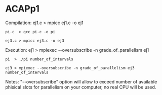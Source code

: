 # ACAPp1

Compilation:
	ej1.c > mpicc ej1.c -o ej1
	
	pi.c  > gcc pi.c -o pi
	
	ej3.c > mpicc ej3.c -o ej3

Execution:
	ej1 > mpiexec --oversubscribe -n grade_of_parallelism ej1
	
	pi  > ./pi number_of_intervals
	
	ej3 > mpiexec --oversubscribe -n grade_of_parallelism ej3 number_of_intervals
	

Notes: 
	"--oversubscribe" option will allow to exceed number of available phisical slots for parallelism on your computer, no real CPU will be used.

